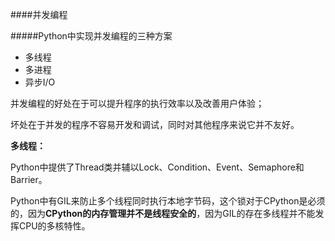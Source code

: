 ####并发编程

#####Python中实现并发编程的三种方案
* 多线程
* 多进程
* 异步I/O

并发编程的好处在于可以提升程序的执行效率以及改善用户体验；

坏处在于并发的程序不容易开发和调试，同时对其他程序来说它并不友好。

**多线程：**

Python中提供了Thread类并辅以Lock、Condition、Event、Semaphore和Barrier。

Python中有GIL来防止多个线程同时执行本地字节码，这个锁对于CPython是必须的，因为**CPython的内存管理并不是线程安全的**，因为GIL的存在多线程并不能发挥CPU的多核特性。
